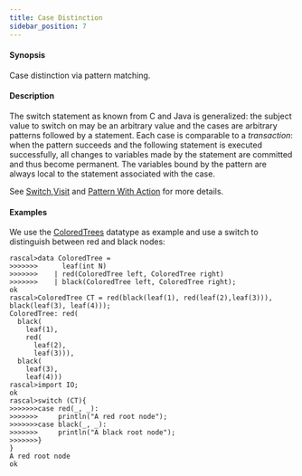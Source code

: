 ```yaml
---
title: Case Distinction
sidebar_position: 7
---
```


#### Synopsis

Case distinction via pattern matching.

#### Description

The switch statement as known from C and Java is generalized: the subject value to switch on may be an 
arbitrary value and the cases are arbitrary patterns followed by a statement. 
Each case is comparable to a _transaction_: when the pattern succeeds and the following statement is 
executed successfully, all changes to variables made by the statement are committed and thus become permanent. 
The variables bound by the pattern are always local to the statement associated with the case. 

See [Switch](../../Rascal/Statements/Switch/index.md),[Visit](../../Rascal/Expressions/Visit/index.md) and 
[Pattern With Action](../../Rascal/Expressions/Visit/PatternWithAction/index.md) for more details.

#### Examples

We use the [ColoredTrees](../../Recipes/Common/ColoredTrees/index.md) datatype as example and use a switch to
distinguish between red and black nodes:

```rascal-shell 
rascal>data ColoredTree = 
>>>>>>>      leaf(int N) 
>>>>>>>    | red(ColoredTree left, ColoredTree right) 
>>>>>>>    | black(ColoredTree left, ColoredTree right);
ok
rascal>ColoredTree CT = red(black(leaf(1), red(leaf(2),leaf(3))), black(leaf(3), leaf(4)));
ColoredTree: red(
  black(
    leaf(1),
    red(
      leaf(2),
      leaf(3))),
  black(
    leaf(3),
    leaf(4)))
rascal>import IO;
ok
rascal>switch (CT){
>>>>>>>case red(_, _):
>>>>>>>     println("A red root node");
>>>>>>>case black(_, _):
>>>>>>>     println("A black root node");
>>>>>>>}
}
A red root node
ok
```


